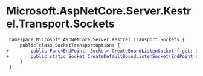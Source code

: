 # Microsoft.AspNetCore.Server.Kestrel.Transport.Sockets

``` diff
 namespace Microsoft.AspNetCore.Server.Kestrel.Transport.Sockets {
     public class SocketTransportOptions {
+        public Func<EndPoint, Socket> CreateBoundListenSocket { get; set; }
+        public static Socket CreateDefaultBoundListenSocket(EndPoint endpoint);
     }
 }
```

